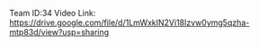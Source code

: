 Team ID:34
Video Link: https://drive.google.com/file/d/1LmWxkIN2Vi18Izvw0ymg5qzha-mtp83d/view?usp=sharing
